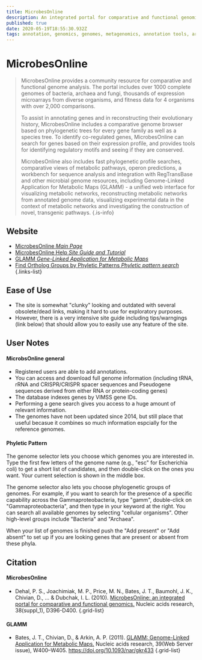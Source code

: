 ```yaml
---
title: MicrobesOnline
description: An integrated portal for comparative and functional genomics (Virtual Institute for Microbial Stress and Survival)
published: true
date: 2020-05-19T18:55:30.932Z
tags: annotation, genomics, genomes, metagenomics, annotation tools, archaea, bacteria, tool, 16s rrna, genome browser, evolution, comparative genomics, functional association, data capture, metabolic reconstruction, database, homology, fitness, browser, data visualization, sequence identity, metabolic pathways, data export, omics, eukaryota, curated, motif
---
```


# MicrobesOnline

> MicrobesOnline provides a community resource for comparative and functional genome analysis. The portal includes over 1000 complete genomes of bacteria, archaea and fungi, thousands of expression microarrays from diverse organisms, and fitness data for 4 organisms with over 2,000 comparisons. 
>
>To assist in annotating genes and in reconstructing their evolutionary history, MicrobesOnline includes a comparative genome browser based on phylogenetic trees for every gene family as well as a species tree. To identify co-regulated genes, MicrobesOnline can search for genes based on their expression profile, and provides tools for identifying regulatory motifs and seeing if they are conserved. 
>
>MicrobesOnline also includes fast phylogenetic profile searches, comparative views of metabolic pathways, operon predictions, a workbench for sequence analysis and integration with RegTransBase and other microbial genome resources, including Genome-Linked Application for Metabolic Maps (GLAMM) - a unified web interface for visualizing metabolic networks, reconstructing metabolic networks from annotated genome data, visualizing experimental data in the context of metabolic networks and investigating the construction of novel, transgenic pathways.
{.is-info}

## Website

- [MicrobesOnline *Main Page*](http://microbesonline.org/)
- [MicrobesOnline Help *Site Guide and Tutorial*](http://microbesonline.org/mo_siteguide_tutorial.pdf)
- [GLAMM *Gene-Linked Application for Metabolic Maps*](glamm.lbl.gov)
- [Find Ortholog Groups by Phyletic Patterns *Phyletic pattern search*](http://www.microbesonline.org/cgi-bin/matchphyloprofile.cgi)
{.links-list}
## Ease of Use

- The site is somewhat "clunky" looking and outdated with several obsolete/dead links, making it hard to use for exploratory purposes.
- However, there is a very intensive site guide including tips/warngings (link below) that should allow you to easily use any feature of the site.

## User Notes

#### MicrobsOnline general
- Registered users are able to add annotations. 
- You can access and download full genome information (including tRNA, rRNA and CRISPR/CRISPR spacer sequences and Pseudogene sequences derived from either RNA or protein-coding genes)
- The database indexes genes by VIMSS gene IDs.
- Performing a gene search gives you access to a huge amount of relevant information.
- The genomes have not been updated since 2014, but still place that useful becasue it combines so much information espcially for the reference genomes.

#### Phyletic Pattern
The genome selector lets you choose which genomes you are interested in. Type the first few letters of the genome name (e.g., "esc" for Escherichia coli) to get a short list of candidates, and then double-click on the ones you want. Your current selection is shown in the middle box.

The genome selector also lets you choose phylogenetic groups of genomes. For example, if you want to search for the presence of a specific capability across the Gammaproteobacteria, type "gamm", double-click on "Gammaproteobacteria", and then type in your keyword at the right. You can search all available genomes by selecting "cellular organisms". Other high-level groups include "Bacteria" and "Archaea".

When your list of genomes is finished push the "Add present" or "Add absent" to set up if you are looking genes that are present or absent from these phyla. 


## Citation
#### MicrobesOnline
- Dehal, P. S., Joachimiak, M. P., Price, M. N., Bates, J. T., Baumohl, J. K., Chivian, D., ... & Dubchak, I. L. (2010). [MicrobesOnline: an integrated portal for comparative and functional genomics.](https://academic.oup.com/nar/article/38/suppl_1/D396/3112269) Nucleic acids research, 38(suppl_1), D396-D400.
{.grid-list}

#### GLAMM
- Bates, J. T., Chivian, D., & Arkin, A. P. (2011). [GLAMM: Genome-Linked Application for Metabolic Maps.](https://www.ncbi.nlm.nih.gov/pmc/articles/PMC3125797/) Nucleic acids research, 39(Web Server issue), W400–W405. https://doi.org/10.1093/nar/gkr433
{.grid-list}
